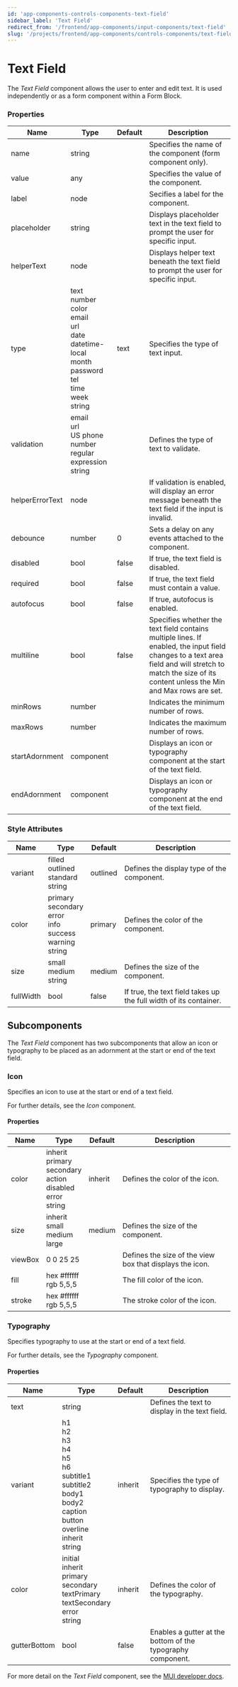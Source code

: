 ```yaml
---
id: 'app-components-controls-components-text-field'
sidebar_label: 'Text Field'
redirect_from: '/frontend/app-components/input-components/text-field'
slug: '/projects/frontend/app-components/controls-components/text-field'
---
```


# Text Field

The _Text Field_ component allows the user to enter and edit text. It is used independently or as a form component within a Form Block.

### Properties

<table>
<thead>
<tr><th>Name</th><th>Type</th><th>Default</th><th>Description</th></tr>
</thead>
<tbody>
<tr><td>name</td><td>string</td><td></td><td>Specifies the name of the component (form component only).</td></tr>
<tr><td>value</td><td>any</td><td></td><td>Specifies the value of the component.</td></tr>
<tr><td>label</td><td>node</td><td></td><td>Secifies a label for the component.</td></tr>
<tr><td>placeholder</td><td>string</td><td></td><td>Displays placeholder text in the text field to prompt the user for specific input.</td></tr>
<tr><td>helperText</td><td>node</td><td></td><td>Displays helper text beneath the text field to prompt the user for specific input.</td></tr>
<tr><td>type</td><td>text<br/>number<br/>color<br/>email<br/>url<br/>date<br/>datetime-local<br/>month<br/>password<br/>tel<br/>time<br/>week<br/>string</td><td>text</td><td>Specifies the type of text input.</td></tr>
<tr><td>validation</td><td>email<br/>url<br/>US phone number<br/>regular expression<br/>string</td><td></td><td>Defines the type of text to validate.</td></tr>
<tr><td>helperErrorText</td><td>node</td><td></td><td>If validation is enabled, will display an error message beneath the text field if the input is invalid.</td></tr>
<tr><td>debounce</td><td>number</td><td>0</td><td>Sets a delay on any events attached to the component.</td></tr>
<tr><td>disabled</td><td>bool</td><td>false</td><td>If true, the text field is disabled.</td></tr>
<tr><td>required</td><td>bool</td><td>false</td><td>If true, the text field must contain a value.</td></tr>
<tr><td>autofocus</td><td>bool</td><td>false</td><td>If true, autofocus is enabled.</td></tr>
<tr><td>multiline</td><td>bool</td><td>false</td><td>Specifies whether the text field contains multiple lines. If enabled, the input field changes to a text area field and will stretch to match the size of its content unless the Min and Max rows are set.</td></tr>
<tr><td>minRows</td><td>number</td><td></td><td>Indicates the minimum number of rows.</td></tr>
<tr><td>maxRows</td><td>number</td><td></td><td>Indicates the maximum number of rows.</td></tr>
<tr><td>startAdornment</td><td>component</td><td></td><td>Displays an icon or typography component at the start of the text field.</td></tr>
<tr><td>endAdornment</td><td>component</td><td></td><td>Displays an icon or typography component at the end of the text field.</td></tr>
</tbody>
</table>

### Style Attributes

<table>
<thead>
<tr><th>Name</th><th>Type</th><th>Default</th><th>Description</th></tr>
</thead>
<tbody>
<tr><td>variant</td><td>filled<br/>outlined<br/>standard<br/>string</td><td>outlined</td><td>Defines the display type of the component.</td></tr>
<tr><td>color</td><td>primary<br/>secondary<br/>error<br/>info<br/>success<br/>warning<br/>string</td><td>primary</td><td>Defines the color of the component.</td></tr>
<tr><td>size</td><td>small<br/>medium<br/>string</td><td>medium</td><td>Defines the size of the component.</td></tr>
<tr><td>fullWidth</td><td>bool</td><td>false</td><td>If true, the text field takes up the full width of its container.</td></tr>
</tbody>
</table>

## Subcomponents

The _Text Field_ component has two subcomponents that allow an icon or typography to be placed as an adornment at the start or end of the text field.

### Icon

Specifies an icon to use at the start or end of a text field.

For further details, see the *Icon* component.

#### Properties

<table>
<thead>
<tr><th>Name</th><th>Type</th><th>Default</th><th>Description</th></tr>
</thead>
<tbody>
<tr><td>color</td><td>inherit<br/>primary<br/>secondary<br/>action<br/>disabled<br/>error<br/>string</td><td>inherit</td><td>Defines the color of the icon.</td></tr>
<tr><td>size</td><td>inherit<br/>small<br/>medium<br/>large</td><td>medium</td><td>Defines the size of the component.</td></tr>
<tr><td>viewBox</td><td>0 0 25 25<br/></td><td></td><td>Defines the size of the view box that displays the icon.</td></tr>
<tr><td>fill</td><td>hex #ffffff<br/>rgb 5,5,5</td><td></td><td>The fill color of the icon.</td></tr>
<tr><td>stroke</td><td>hex #ffffff<br/>rgb 5,5,5</td><td></td><td>The stroke color of the icon.</td></tr>
</tbody>
</table>

### Typography

Specifies typography to use at the start or end of a text field.

For further details, see the *Typography* component.

#### Properties

<table>
<thead>
<tr><th>Name</th><th>Type</th><th>Default</th><th>Description</th></tr>
</thead>
<tbody>
<tr><td>text</td><td>string</td><td></td><td>Defines the text to display in the text field.</td></tr>
<tr><td>variant</td><td>h1<br/>h2<br/>h3<br/>h4<br/>h5<br/>h6<br/>subtitle1<br/>subtitle2<br/>body1<br/>body2<br/>caption<br/>button<br/>overline<br/>inherit<br/>string</td><td>inherit</td><td>Specifies the type of typography to display.</td></tr>
<tr><td>color</td><td>initial<br/>inherit<br/>primary<br/>secondary<br/>textPrimary<br/>textSecondary<br/>error<br/>string</td><td>inherit</td><td>Defines the color of the typography.</td></tr>
<tr><td>gutterBottom</td><td>bool</td><td>false</td><td>Enables a gutter at the bottom of the typography component.</td></tr>
</tbody>
</table>

For more detail on the _Text Field_ component, see the [MUI developer docs](https://mui.com/material-ui/api/text-field/).
